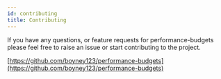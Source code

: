 ```yaml
---
id: contributing
title: Contributing
---
```


If you have any questions, or feature requests for performance-budgets please feel free to raise an issue or start contributing to the project.

[https://github.com/boyney123/performance-budgets](https://github.com/boyney123/performance-budgets)
